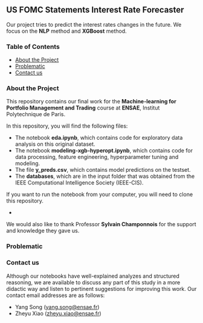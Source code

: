## US FOMC Statements Interest Rate Forecaster

Our project tries to predict the interest rates changes in the future. We focus on the **NLP** method and **XGBoost** method.

### Table of Contents

* [About the Project](#about_the_project)
* [Problematic](#prob)
* [Contact us](#contact)
  
### About the Project
This repository contains our final work for the **Machine-learning for Portfolio Management and Trading** course at **ENSAE**, Institut Polytechnique de Paris.

In this repository, you will find the following files:
* The notebook **eda.ipynb**, which contains code for exploratory data analysis on this original dataset.
* The notebook **modeling-xgb-hyperopt.ipynb**, which contains code for data processing, feature engineering, hyperparameter tuning and modeling.
* The file **y_preds.csv**, which contains model predictions on the testset.
* The **databases**, which are in the input folder that was obtained from the IEEE Computational Intelligence Society (IEEE-CIS).

If you want to run the notebook from your computer, you will need to clone this repository.

* 

We would also like to thank Professor **Sylvain Champonnois** for the support and knowledge they gave us.

### Problematic


### Contact us

Although our notebooks have well-explained analyzes and structured reasoning, we are available to discuss any part of this study in a more didactic way and listen to pertinent suggestions for improving this work. Our contact email addresses are as follows:

* Yang Song (yang.song@ensae.fr)
* Zheyu Xiao (zheyu.xiao@ensae.fr)
<br>
